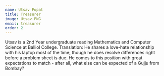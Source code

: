 ```yaml
---
name: Utsav Popat
title: Treasurer
image: Utsav.PNG
email: treasurer
order: 2
---
```


Utsav is a 2nd Year undergraduate reading Mathematics and Computer Science at Balliol College. Translation: He shares a love-hate relationship with his laptop most of the time, though he does resolve differences right before a problem sheet is due. He comes to this position with great expectations to match - after all, what else can be expected of a Gujju from Bombay?

